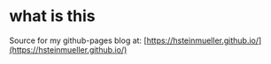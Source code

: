 # what is this 

Source for my github-pages blog at: [https://hsteinmueller.github.io/](https://hsteinmueller.github.io/)